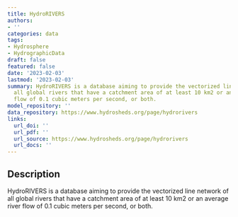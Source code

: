 ```yaml
---
title: HydroRIVERS
authors:
- ''
categories: data
tags:
- Hydrosphere
- HydrographicData
draft: false
featured: false
date: '2023-02-03'
lastmod: '2023-02-03'
summary: HydroRIVERS is a database aiming to provide the vectorized line network of
  all global rivers that have a catchment area of at least 10 km2 or an average river
  flow of 0.1 cubic meters per second, or both.
model_repository: ''
data_repository: https://www.hydrosheds.org/page/hydrorivers
links:
  url_doi: ''
  url_pdf: ''
  url_source: https://www.hydrosheds.org/page/hydrorivers
  url_docs: ''
---
```


## Description

HydroRIVERS is a database aiming to provide the vectorized line network of all global rivers that have a catchment area of at least 10 km2 or an average river flow of 0.1 cubic meters per second, or both.

